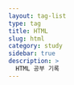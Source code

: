 ```yaml
---
layout: tag-list
type: tag
title: HTML
slug: html
category: study
sidebar: true
description: >
  HTML 공부 기록
---
```

